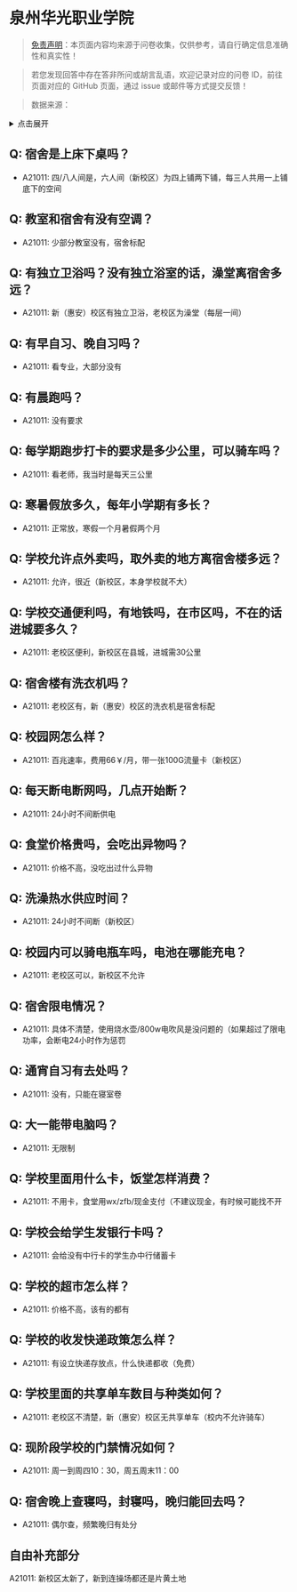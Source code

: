 # 泉州华光职业学院

> [免责声明](https://colleges.chat/#_3)：本页面内容均来源于问卷收集，仅供参考，请自行确定信息准确性和真实性！

> 若您发现回答中存在答非所问或胡言乱语，欢迎记录对应的问卷 ID，前往页面对应的 GitHub 页面，通过 issue 或邮件等方式提交反馈！

> 数据来源：

<details><summary>点击展开</summary>
<ul>
<li>A21011: 匿名 (2023 年 09 月)</li>
</ul>
</details>

## Q: 宿舍是上床下桌吗？

- A21011: 四/八人间是，六人间（新校区）为四上铺两下铺，每三人共用一上铺底下的空间

## Q: 教室和宿舍有没有空调？

- A21011: 少部分教室没有，宿舍标配

## Q: 有独立卫浴吗？没有独立浴室的话，澡堂离宿舍多远？

- A21011: 新（惠安）校区有独立卫浴，老校区为澡堂（每层一间）

## Q: 有早自习、晚自习吗？

- A21011: 看专业，大部分没有

## Q: 有晨跑吗？

- A21011: 没有要求

## Q: 每学期跑步打卡的要求是多少公里，可以骑车吗？

- A21011: 看老师，我当时是每天三公里

## Q: 寒暑假放多久，每年小学期有多长？

- A21011: 正常放，寒假一个月暑假两个月

## Q: 学校允许点外卖吗，取外卖的地方离宿舍楼多远？

- A21011: 允许，很近（新校区，本身学校就不大）

## Q: 学校交通便利吗，有地铁吗，在市区吗，不在的话进城要多久？

- A21011: 老校区便利，新校区在县城，进城需30公里

## Q: 宿舍楼有洗衣机吗？

- A21011: 老校区有，新（惠安）校区的洗衣机是宿舍标配

## Q: 校园网怎么样？

- A21011: 百兆速率，费用66￥/月，带一张100G流量卡（新校区）

## Q: 每天断电断网吗，几点开始断？

- A21011: 24小时不间断供电

## Q: 食堂价格贵吗，会吃出异物吗？

- A21011: 价格不高，没吃出过什么异物

## Q: 洗澡热水供应时间？

- A21011: 24小时不间断（新校区）

## Q: 校园内可以骑电瓶车吗，电池在哪能充电？

- A21011: 老校区可以，新校区不允许

## Q: 宿舍限电情况？

- A21011: 具体不清楚，使用烧水壶/800w电吹风是没问题的（如果超过了限电功率，会断电24小时作为惩罚

## Q: 通宵自习有去处吗？

- A21011: 没有，只能在寝室卷

## Q: 大一能带电脑吗？

- A21011: 无限制

## Q: 学校里面用什么卡，饭堂怎样消费？

- A21011: 不用卡，食堂用wx/zfb/现金支付（不建议现金，有时候可能找不开

## Q: 学校会给学生发银行卡吗？

- A21011: 会给没有中行卡的学生办中行储蓄卡

## Q: 学校的超市怎么样？

- A21011: 价格不高，该有的都有

## Q: 学校的收发快递政策怎么样？

- A21011: 有设立快递存放点，什么快递都收（免费）

## Q: 学校里面的共享单车数目与种类如何？

- A21011: 老校区不清楚，新（惠安）校区无共享单车（校内不允许骑车）

## Q: 现阶段学校的门禁情况如何？

- A21011: 周一到周四10：30，周五周末11：00

## Q: 宿舍晚上查寝吗，封寝吗，晚归能回去吗？

- A21011: 偶尔查，频繁晚归有处分

## 自由补充部分

A21011: 新校区太新了，新到连操场都还是片黄土地